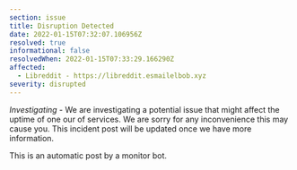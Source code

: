 ```yaml
---
section: issue
title: Disruption Detected
date: 2022-01-15T07:32:07.106956Z
resolved: true
informational: false
resolvedWhen: 2022-01-15T07:33:29.166290Z
affected:
  - Libreddit - https://libreddit.esmailelbob.xyz
severity: disrupted
---
```

*Investigating* - We are investigating a potential issue that might affect the uptime of one our of services. We are sorry for any inconvenience this may cause you. This incident post will be updated once we have more information.

This is an automatic post by a monitor bot.
        